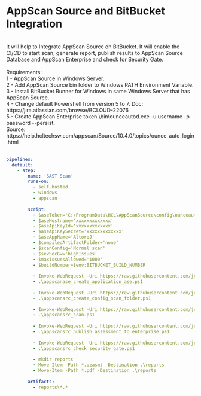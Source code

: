 # AppScan Source and BitBucket Integration
</br>
It will help to Integrate AppScan Source on BitBucket. It will enable the CI/CD to start scan, generate report, publish results to AppScan Source Database and AppScan Enterprise and check for Security Gate.<br>
<br>
Requirements:<br>
1 - AppScan Source in Windows Server.<br>
2 - Add AppScan Source bin folder to Windows PATH Environment Variable.<br>
3 - Install BitBucket Runner for Windows in same Windows Server that has AppScan Source.<br>
4 - Change default Powershell from version 5 to 7. Doc: https://jira.atlassian.com/browse/BCLOUD-22076<br>
5 - Create AppScan Enterprise token <install_dir>\bin\ounceautod.exe -u username -p password --persist.<br>
  Source: https://help.hcltechsw.com/appscan/Source/10.4.0/topics/ounce_auto_login.html <br>
  <br>

```yaml
pipelines:
  default:
    - step:
        name: 'SAST Scan'
        runs-on:
          - self.hosted
          - windows
          - appscan
             
        script:
          - $aseToken='C:\ProgramData\HCL\AppScanSource\config\ounceautod.token'
          - $aseHostname='xxxxxxxxxxxxx'
          - $aseApiKeyId='xxxxxxxxxxxxx'
          - $aseApiKeySecret='xxxxxxxxxxxxx'
          - $aseAppName='AltoroJ'
          - $compiledArtifactFolder='none'
          - $scanConfig='Normal scan'
          - $sevSecGw='highIssues'
          - $maxIssuesAllowed='1000'
          - $buildNumber=$env:BITBUCKET_BUILD_NUMBER
          
          - Invoke-WebRequest -Uri https://raw.githubusercontent.com/jrocia/AppScanSRC-and-BitBucket-Integration/main/scripts/appscanase_create_application_ase.ps1 -OutFile appscanase_create_application_ase.ps1
          - .\appscanase_create_application_ase.ps1         
          
          - Invoke-WebRequest -Uri https://raw.githubusercontent.com/jrocia/AppScanSRC-and-BitBucket-Integration/main/scripts/appscansrc_create_config_scan_folder.ps1 -OutFile appscansrc_create_config_scan_folder.ps1
          - .\appscansrc_create_config_scan_folder.ps1
          
          - Invoke-WebRequest -Uri https://raw.githubusercontent.com/jrocia/AppScanSRC-and-BitBucket-Integration/main/scripts/appscansrc_scan.ps1 -OutFile appscansrc_scan.ps1
          - .\appscansrc_scan.ps1
          
          - Invoke-WebRequest -Uri https://raw.githubusercontent.com/jrocia/AppScanSRC-and-BitBucket-Integration/main/scripts/appscansrc_publish_assessment_to_enterprise.ps1 -OutFile appscansrc_publish_assessment_to_enterprise.ps1
          - .\appscansrc_publish_assessment_to_enterprise.ps1
         
          - Invoke-WebRequest -Uri https://raw.githubusercontent.com/jrocia/AppScanSRC-and-BitBucket-Integration/main/scripts/appscansrc_check_security_gate.ps1 -OutFile appscansrc_check_security_gate.ps1  
          - .\appscansrc_check_security_gate.ps1
          
          - mkdir reports
          - Move-Item -Path *.ozasmt -Destination .\reports
          - Move-Item -Path *.pdf -Destination .\reports
          
        artifacts:
          - reports\*.*
```
